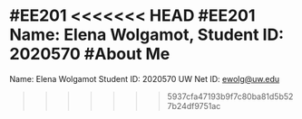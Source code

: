 #EE201
<<<<<<< HEAD
#EE201 Name: Elena Wolgamot, Student ID: 2020570
#About Me
=======
Name: Elena Wolgamot
Student ID: 2020570
UW Net ID: ewolg@uw.edu
>>>>>>> 5937cfa47193b9f7c80ba81d5b527b24df9751ac

